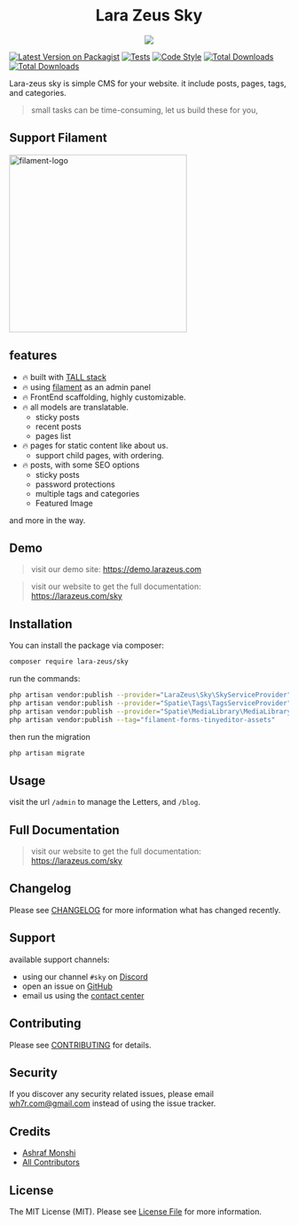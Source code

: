 <h1 align="center">Lara Zeus Sky</h1>

<p align="center">
<a href="https://larazeus.com"><img src="https://larazeus.com/images/sky-banner.png" /></a>
</p>

<p align="center">

[![Latest Version on Packagist](https://img.shields.io/packagist/v/lara-zeus/sky.svg?style=flat)](https://packagist.org/packages/lara-zeus/sky)
[![Tests](https://img.shields.io/github/actions/workflow/status/lara-zeus/sky/run-tests?label=tests&style=flat)](https://github.com/lara-zeus/sky/actions?query=workflow%3Arun-tests+branch%3Amain)
[![Code Style](https://img.shields.io/github/actions/workflow/status/lara-zeus/sky/fix-php-code-style-issues.yml?label=code-style&style=flat)](https://github.com/lara-zeus/sky/actions?query=workflow%3Afix-php-code-style-issues+branch%3Amain)
[![Total Downloads](https://img.shields.io/packagist/dt/lara-zeus/sky.svg?style=flat)](https://packagist.org/packages/lara-zeus/sky)
[![Total Downloads](https://img.shields.io/github/stars/lara-zeus/sky?style=flat)](https://github.com/lara-zeus/sky)

</p>

Lara-zeus sky is simple CMS for your website. it include posts, pages, tags, and categories.
>small tasks can be time-consuming, let us build these for you,

## Support Filament

<a href="https://github.com/sponsors/danharrin">
<img width="320" alt="filament-logo" src="https://filamentadmin.com/images/sponsor-banner.jpg">
</a>

## features
- 🔥 built with [TALL stack](https://tallstack.dev/)
- 🔥 using [filament](https://filamentadmin.com) as an admin panel
- 🔥 FrontEnd scaffolding, highly customizable.
- 🔥 all models are translatable.
  - sticky posts
  - recent posts
  - pages list
- 🔥 pages for static content like about us.
  - support child pages, with ordering.
- 🔥 posts, with some SEO options
  - sticky posts
  - password protections
  - multiple tags and categories
  - Featured Image

and more in the way.

## Demo

> visit our demo site: https://demo.larazeus.com

> visit our website to get the full documentation: https://larazeus.com/sky

## Installation

You can install the package via composer:

```bash
composer require lara-zeus/sky
```

run the commands:

```bash
php artisan vendor:publish --provider="LaraZeus\Sky\SkyServiceProvider" --tag=zeus-sky-migrations
php artisan vendor:publish --provider="Spatie\Tags\TagsServiceProvider" --tag="tags-migrations"
php artisan vendor:publish --provider="Spatie\MediaLibrary\MediaLibraryServiceProvider" --tag="migrations"
php artisan vendor:publish --tag="filament-forms-tinyeditor-assets"
```

then run the migration
```bash
php artisan migrate
```
## Usage

visit the url `/admin` to manage the Letters, and `/blog`.

## Full Documentation

> visit our website to get the full documentation: https://larazeus.com/sky

## Changelog

Please see [CHANGELOG](CHANGELOG.md) for more information what has changed recently.

## Support
available support channels:
* using our channel `#sky` on [Discord](https://filamentphp.com/discord)
* open an issue on [GitHub](https://github.com/lara-zeus/sky/issues)
* email us using the [contact center](https://atm-code.com/contact-us/lara-zeus)

## Contributing

Please see [CONTRIBUTING](CONTRIBUTING.md) for details.

## Security

If you discover any security related issues, please email wh7r.com@gmail.com instead of using the issue tracker.

## Credits

-   [Ashraf Monshi](https://github.com/atmonshi)
-   [All Contributors](../../contributors)

## License

The MIT License (MIT). Please see [License File](LICENSE.md) for more information.
